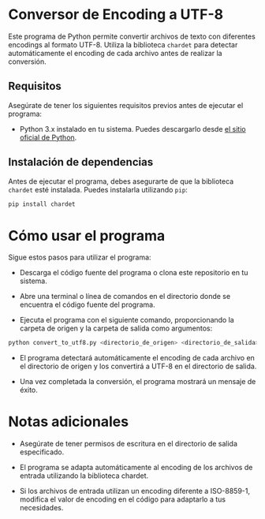 # Conversor de Encoding a UTF-8

Este programa de Python permite convertir archivos de texto con diferentes encodings al formato UTF-8. Utiliza la biblioteca `chardet` para detectar automáticamente el encoding de cada archivo antes de realizar la conversión.

## Requisitos

Asegúrate de tener los siguientes requisitos previos antes de ejecutar el programa:

-   Python 3.x instalado en tu sistema. Puedes descargarlo desde [el sitio oficial de Python](https://www.python.org/downloads/).

## Instalación de dependencias

Antes de ejecutar el programa, debes asegurarte de que la biblioteca `chardet` esté instalada. Puedes instalarla utilizando `pip`:

```bash
pip install chardet
```

# Cómo usar el programa

Sigue estos pasos para utilizar el programa:

-   Descarga el código fuente del programa o clona este repositorio en tu sistema.

-   Abre una terminal o línea de comandos en el directorio donde se encuentra el código fuente del programa.

-   Ejecuta el programa con el siguiente comando, proporcionando la carpeta de origen y la carpeta de salida como argumentos:

```bash
python convert_to_utf8.py <directorio_de_origen> <directorio_de_salida>
```

-   El programa detectará automáticamente el encoding de cada archivo en el directorio de origen y los convertirá a UTF-8 en el directorio de salida.

-   Una vez completada la conversión, el programa mostrará un mensaje de éxito.

# Notas adicionales

-   Asegúrate de tener permisos de escritura en el directorio de salida especificado.

-   El programa se adapta automáticamente al encoding de los archivos de entrada utilizando la biblioteca chardet.

-   Si los archivos de entrada utilizan un encoding diferente a ISO-8859-1, modifica el valor de encoding en el código para adaptarlo a tus necesidades.
